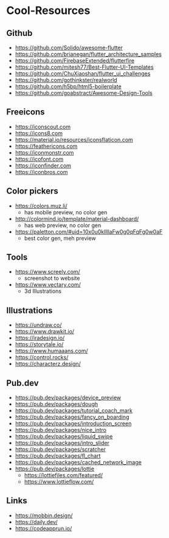 # Cool-Resources

## Github
* https://github.com/Solido/awesome-flutter
* https://github.com/brianegan/flutter_architecture_samples
* https://github.com/FirebaseExtended/flutterfire
* https://github.com/mitesh77/Best-Flutter-UI-Templates
* https://github.com/ChuXiaoshan/flutter_ui_challenges
* https://github.com/gothinkster/realworld
* https://github.com/h5bp/html5-boilerplate
* https://github.com/goabstract/Awesome-Design-Tools

## Freeicons
* https://iconscout.com
* https://icons8.com
* https://material.io/resources/iconsflaticon.com	
* https://feathericons.com
* https://iconmonstr.com
* https://icofont.com
* https://iconfinder.com
* https://iconbros.com

## Color pickers
* https://colors.muz.li/
  * has mobile preview, no color gen
* http://colormind.io/template/material-dashboard/
  * has web preview, no color gen
* https://paletton.com/#uid=10x0u0kllllaFw0g0qFqFg0w0aF
  * best color gen, meh preview

## Tools
* https://www.screely.com/ 
  * screenshot to website
* https://www.vectary.com/
  * 3d Illustrations

## Illustrations
* https://undraw.co/
* https://www.drawkit.io/
* https://iradesign.io/
* https://storytale.io/
* https://www.humaaans.com/
* https://control.rocks/
* https://characterz.design/

## Pub.dev
* https://pub.dev/packages/device_preview
* https://pub.dev/packages/dough
* https://pub.dev/packages/tutorial_coach_mark
* https://pub.dev/packages/fancy_on_boarding
* https://pub.dev/packages/introduction_screen
* https://pub.dev/packages/nice_intro
* https://pub.dev/packages/liquid_swipe
* https://pub.dev/packages/intro_slider
* https://pub.dev/packages/scratcher
* https://pub.dev/packages/fl_chart
* https://pub.dev/packages/cached_network_image
* https://pub.dev/packages/lottie
  * https://lottiefiles.com/featured/
  * https://www.lottieflow.com/

## Links
* https://mobbin.design/
* https://daily.dev/
* https://codeapprun.io/
